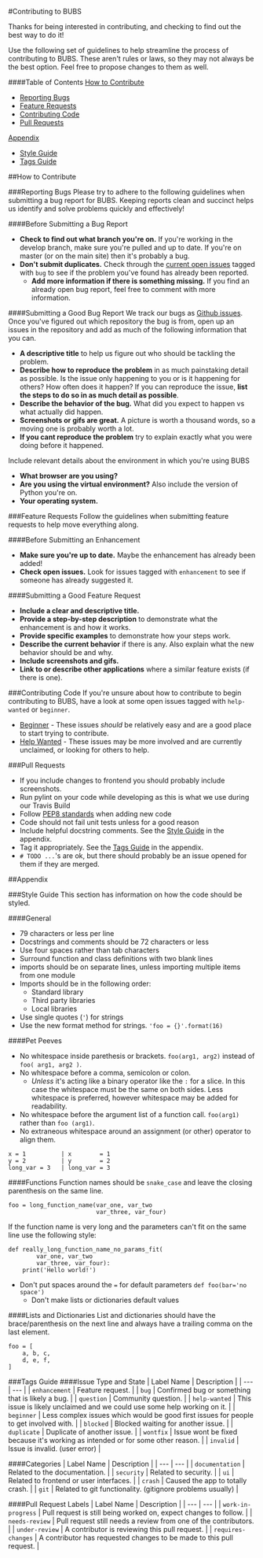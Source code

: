 #Contributing to BUBS

Thanks for being interested in contributing, and checking to find out the best way to do it!

Use the following set of guidelines to help streamline the process of contributing to BUBS. These aren't rules or laws, so they may not always be the best option. Feel free to propose changes to them as well.

####Table of Contents
[How to Contribute](#how-to-contribute)
  * [Reporting Bugs](#reporting-bugs)
  * [Feature Requests](#feature-requests)
  * [Contributing Code](#contributing-code)
  * [Pull Requests](#pull-requests)

[Appendix](#appendix)
  * [Style Guide](#style-guide)
  * [Tags Guide](#tags-guide)

##How to Contribute

###Reporting Bugs
Please try to adhere to the following guidelines when submitting a bug report for BUBS. Keeping reports clean and succinct helps us identify and solve problems quickly and effectively!

####Before Submitting a Bug Report
  * **Check to find out what branch you're on.** If you're working in the develop branch, make sure you're pulled and up to date. If you're on master (or on the main site) then it's probably a bug.
  * **Don't submit duplicates.** Check through the [current open issues](https://github.com/BinghamtonCoRE/bikeshare/issues) tagged with `bug` to see if the problem you've found has already been reported.
    * **Add more information if there is something missing.** If you find an already open bug report, feel free to comment with more information.

####Submitting a Good Bug Report
We track our bugs as [Github issues](https://guides.github.com/features/issues/). Once you've figured out which repository the bug is from, open up an issues in the repository and add as much of the following information that you can.
* **A descriptive title** to help us figure out who should be tackling the problem.
* **Describe how to reproduce the problem** in as much painstaking detail as possible. Is the issue only happening to you or is it happening for others? How often does it happen? If you can reproduce the issue, **list the steps to do so in as much detail as possible**.
* **Describe the behavior of the bug.** What did you expect to happen vs what actually did happen.
* **Screenshots or gifs are great.** A picture is worth a thousand words, so a moving one is probably worth a lot.
* **If you cant reproduce the problem** try to explain exactly what you were doing before it happened.

Include relevant details about the environment in which you're using BUBS
* **What browser are you using?**
* **Are you using the virtual environment?** Also include the version of Python you're on.
* **Your operating system.**

###Feature Requests
Follow the guidelines when submitting feature requests to help move everything along.

####Before Submitting an Enhancement
* **Make sure you're up to date.** Maybe the enhancement has already been added!
* **Check open issues.** Look for issues tagged with `enhancement` to see if someone has already suggested it.

####Submitting a Good Feature Request
* **Include a clear and descriptive title.**
* **Provide a step-by-step description** to demonstrate what the enhancement is and how it works.
* **Provide specific examples** to demonstrate how your steps work.
* **Describe the current behavior** if there is any. Also explain what the new behavior should be and why.
* **Include screenshots and gifs.**
* **Link to or describe other applications** where a similar feature exists (if there is one).

###Contributing Code
If you're unsure about how to contribute to begin contributing to BUBS, have a look at some open issues tagged with `help-wanted` or `beginner`.

* [Beginner](https://github.com/BinghamtonCoRE/bikeshare/issues?utf8=%E2%9C%93&q=is%3Aissue+is%3Aopen+label%3Abeginner) - These issues *should* be relatively easy and are a good place to start trying to contribute.
* [Help Wanted](https://github.com/BinghamtonCoRE/bikeshare/issues?utf8=%E2%9C%93&q=is%3Aopen+is%3Aissue+label%3A%22help+wanted%22+) - These issues may be more involved and are currently unclaimed, or looking for others to help.

###Pull Requests
* If you include changes to frontend you should probably include screenshots.
* Run pylint on your code while developing as this is what we use during our Travis Build
* Follow [PEP8 standards](https://www.python.org/dev/peps/pep-0008/) when adding new code
* Code should not fail unit tests unless for a good reason
* Include helpful docstring comments. See the [Style Guide](#style-guide) in the appendix.
* Tag it appropriately. See the [Tags Guide](#tags-guide) in the appendix.
* `# TODO ...`'s are ok, but there should probably be an issue opened for them if they are merged.

##Appendix

###Style Guide
This section has information on how the code should be styled.

####General
* 79 characters or less per line
* Docstrings and comments should be 72 characters or less
* Use four spaces rather than tab characters
* Surround function and class definitions with two blank lines
* imports should be on separate lines, unless importing multiple items from one module
* Imports should be in the following order:
  * Standard library
  * Third party libraries
  * Local libraries
* Use single quotes (`'`) for strings
* Use the new format method for strings. `'foo = {}'.format(16)`

####Pet Peeves
* No whitespace inside parethesis or brackets. `foo(arg1, arg2)` instead of `foo( arg1, arg2 )`.
* No whitespace before a comma, semicolon or colon.
  * *Unless* it's acting like a binary operator like the `:` for a slice. In this case the whitespace must be the same on both sides. Less whitespace is preferred, however whitespace may be added for readability.
* No whitespace before the argument list of a function call. `foo(arg1)` rather than `foo (arg1)`.
* No extraneous whitespace around an assignment (or other) operator to align them.
```
x = 1          | x        = 1
y = 2          | y        = 2
long_var = 3   | long_var = 3
```

####Functions
Function names should be `snake_case` and leave the closing parenthesis on the same line.
```
foo = long_function_name(var_one, var_two
                         var_three, var_four)
```
If the function name is very long and the parameters can't fit on the same line use the following style:
```
def really_long_function_name_no_params_fit(
        var_one, var_two
        var_three, var_four):
    print('Hello world!')
```

* Don't put spaces around the `=` for default parameters `def foo(bar='no space')`
  * Don't make lists or dictionaries default values

####Lists and Dictionaries
List and dictionaries should have the brace/parenthesis on the next line and always have a trailing comma on the last element.
```
foo = [
    a, b, c,
    d, e, f,
]
```

###Tags Guide
####Issue Type and State
| Label Name | Description |
| --- | --- |
| `enhancement` | Feature request. |
| `bug` | Confirmed bug or something that is likely a bug. |
| `question` | Community question. |
| `help-wanted` | This issue is likely unclaimed and we could use some help working on it. |
| `beginner` | Less complex issues which would be good first issues for people to get involved with. |
| `blocked` | Blocked waiting for another issue. |
| `duplicate` | Duplicate of another issue. |
| `wontfix` | Issue wont be fixed because it's working as intended or for some other reason. |
| `invalid` | Issue is invalid. (user error) |

####Categories
| Label Name | Description |
| --- | --- |
| `documentation` | Related to the documentation. |
| `security` | Related to security. |
| `ui` | Related to frontend or user interfaces. |
| `crash` | Caused the app to totally crash. |
| `git` | Related to git functionality. (gitignore problems usually) |

####Pull Request Labels
| Label Name | Description |
| --- | --- |
| `work-in-progress` | Pull request is still being worked on, expect changes to follow. |
| `needs-review` | Pull request still needs a review from one of the contributors. |
| `under-review` | A contributor is reviewing this pull request. |
| `requires-changes` | A contributor has requested changes to be made to this pull request. |
